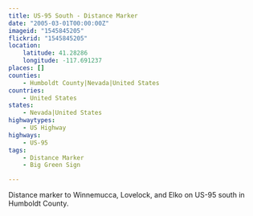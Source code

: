 ```yaml
---
title: US-95 South - Distance Marker
date: "2005-03-01T00:00:00Z"
imageid: "1545845205"
flickrid: "1545845205"
location:
    latitude: 41.28286
    longitude: -117.691237
places: []
counties:
    - Humboldt County|Nevada|United States
countries:
    - United States
states:
    - Nevada|United States
highwaytypes:
    - US Highway
highways:
    - US-95
tags:
    - Distance Marker
    - Big Green Sign

---
```

Distance marker to Winnemucca, Lovelock, and Elko on US-95 south in Humboldt County.